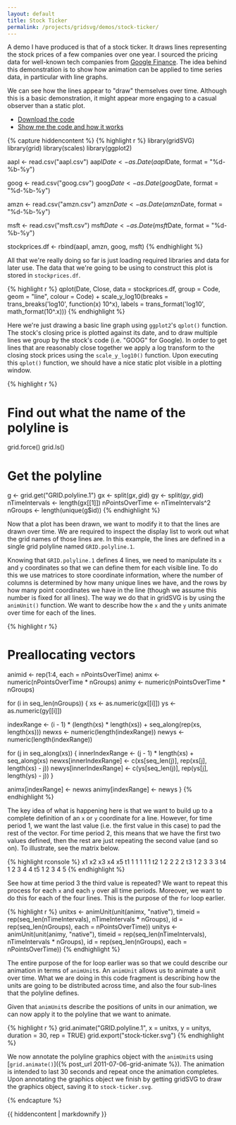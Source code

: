 ```yaml
---
layout: default
title: Stock Ticker
permalink: /projects/gridsvg/demos/stock-ticker/
---
```


A demo I have produced is that of a stock ticker. It draws lines representing
the stock prices of a few companies over one year. I sourced the pricing data
for well-known tech companies from [Google Finance](https://www.google.com/finance).
The idea behind this demonstration is to show how animation can be applied to
time series data, in particular with line graphs.

<object data="/projects/gridsvg/demos/stock-ticker/stock-prices.svg" type="image/svg+xml" class="span-90pc"></object>

We can see how the lines appear to "draw" themselves over time. Although this
is a basic demonstration, it might appear more engaging to a casual observer
than a static plot.

* [Download the code](/projects/gridsvg/demos/stock-ticker/stock-ticker.zip)
* <a id="gridsvg-code-toggle" href="#">Show me the code and how it works</a>

{% capture hiddencontent %}
{% highlight r %}
library(gridSVG)
library(grid)
library(scales)
library(ggplot2)

aapl <- read.csv("aapl.csv")
aapl$Date <- as.Date(aapl$Date, format = "%d-%b-%y")

goog <- read.csv("goog.csv")
goog$Date <- as.Date(goog$Date, format = "%d-%b-%y")

amzn <- read.csv("amzn.csv")
amzn$Date <- as.Date(amzn$Date, format = "%d-%b-%y")

msft <- read.csv("msft.csv")
msft$Date <- as.Date(msft$Date, format = "%d-%b-%y")

stockprices.df <- rbind(aapl, amzn, goog, msft)
{% endhighlight %}

All that we're really doing so far is just loading required libraries and data
for later use. The data that we're going to be using to construct this plot is
stored in `stockprices.df`.

{% highlight r %}
qplot(Date, Close, data = stockprices.df, group = Code, geom = "line",
      colour = Code) +
    scale_y_log10(breaks = trans_breaks('log10', function(x) 10^x),
                  labels = trans_format('log10', math_format(10^.x)))
{% endhighlight %}

Here we're just drawing a basic line graph using `ggplot2`'s `qplot()`
function. The stock's closing price is plotted against its date, and to draw
multiple lines we group by the stock's code (i.e. "GOOG" for Google). In order to
get lines that are reasonably close together we apply a log transform to the
closing stock prices using the `scale_y_log10()` function. Upon executing this
`qplot()` function, we should have a nice static plot visible in a plotting
window.

{% highlight r %}
# Find out what the name of the polyline is
grid.force()
grid.ls()

# Get the polyline
g <- grid.get("GRID.polyline.1")
gx <- split(g$x, g$id)
gy <- split(g$y, g$id)
nTimeIntervals <- length(gx[[1]])
nPointsOverTime <- nTimeIntervals^2
nGroups <- length(unique(g$id))
{% endhighlight %}

Now that a plot has been drawn, we want to modify it to that the lines are
drawn over time. We are required to inspect the display list to work out what
the grid names of those lines are. In this example, the lines are defined in a
single grid polyline named `GRID.polyline.1`.

Knowing that `GRID.polyline.1` defines 4 lines, we need to manipulate its `x`
and `y` coordinates so that we can define them for each visible line. To do
this we use matrices to store coordinate information, where the number of
columns is determined by how many unique lines we have, and the rows by how
many point coordinates we have in the line (though we assume this number is
fixed for all lines). The way we do that in gridSVG is by using the
`animUnit()` function. We want to describe how the `x` and the `y` units
animate over time for each of the lines.

{% highlight r %}
# Preallocating vectors
animid <- rep(1:4, each = nPointsOverTime)
animx <- numeric(nPointsOverTime * nGroups)
animy <- numeric(nPointsOverTime * nGroups)

for (i in seq_len(nGroups)) {
  xs <- as.numeric(gx[[i]])
  ys <- as.numeric(gy[[i]])

  indexRange <- (i - 1) * (length(xs) * length(xs)) +
                seq_along(rep(xs, length(xs)))
  newxs <- numeric(length(indexRange))
  newys <- numeric(length(indexRange))

  for (j in seq_along(xs)) {
    innerIndexRange <- (j - 1) * length(xs) + seq_along(xs)
    newxs[innerIndexRange] <- c(xs[seq_len(j)], rep(xs[j], length(xs) - j))
    newys[innerIndexRange] <- c(ys[seq_len(j)], rep(ys[j], length(ys) - j))
  }

  animx[indexRange] <- newxs
  animy[indexRange] <- newys
}
{% endhighlight %}

The key idea of what is happening here is that we want to build up to a
complete definition of an `x` or `y` coordinate for a line. However, for time
period 1, we want the last value (i.e. the first value in this case) to pad the
rest of the vector. For time period 2, this means that we have the first two
values defined, then the rest are just repeating the second value (and so on). To
illustrate, see the matrix below. 

{% highlight rconsole %}
   x1 x2 x3 x4 x5
t1  1  1  1  1  1
t2  1  2  2  2  2
t3  1  2  3  3  3
t4  1  2  3  4  4
t5  1  2  3  4  5
{% endhighlight %}

See how at time period 3 the third value is repeated? We want to repeat this
process for each `x` and each `y` over all time periods. Moreover, we want to
do this for each of the four lines. This is the purpose of the `for` loop
earlier.

{% highlight r %}
unitxs <- animUnit(unit(animx, "native"),
                   timeid = rep(seq_len(nTimeIntervals),
                                nTimeIntervals * nGroups),
                   id = rep(seq_len(nGroups),
                            each = nPointsOverTime))
unitys <- animUnit(unit(animy, "native"),
                   timeid = rep(seq_len(nTimeIntervals),
                                nTimeIntervals * nGroups),
                   id = rep(seq_len(nGroups),
                            each = nPointsOverTime))
{% endhighlight %}

The entire purpose of the for loop earlier was so that we could describe our
animation in terms of `animUnit`s. An `animUnit` allows us to animate a unit
over time. What we are doing in this code fragment is describing how the units
are going to be distributed across time, and also the four sub-lines that the
polyline defines.

Given that `animUnit`s describe the positions of units in our animation, we can
now apply it to the polyline that we want to animate.

{% highlight r %}
grid.animate("GRID.polyline.1", x = unitxs, y = unitys,
             duration = 30, rep = TRUE)
grid.export("stock-ticker.svg")
{% endhighlight %}

We now annotate the polyline graphics object with the `animUnit`s using
[`grid.animate()`]({% post_url 2011-07-06-grid-animate %}). The
animation is intended to last 30 seconds and repeat once the animation
completes. Upon annotating the graphics object we finish by getting gridSVG to
draw the graphics object, saving it to `stock-ticker.svg`.

{% endcapture %}

<div id="hidden-gridsvg-code">
{{ hiddencontent | markdownify }}
</div>

<script type="text/javascript" src="/scripts/gridsvg-scripts.min.js"></script>
